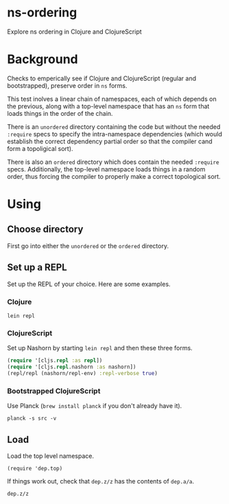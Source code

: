 # ns-ordering
Explore ns ordering in Clojure and ClojureScript

# Background

Checks to emperically see if Clojure and ClojureScript (regular and bootstrapped), preserve order in `ns` forms.

This test inolves a linear chain of namespaces, each of which depends on the previous, along with a top-level namespace that
has an `ns` form that loads things in the order of the chain.

There is an `unordered` directory containing the code but without the needed `:require` specs to specify the intra-namespace dependencies (which would establish the correct dependency partial order so that the compiler cand form a topoligical sort). 

There is also an `ordered` directory which does contain the needed `:require` specs. Additionally, the top-level namespace loads things in a random order, thus forcing the compiler to properly make a correct topological sort.

# Using

## Choose directory

First go into either the `unordered` or the `ordered` directory.

## Set up a REPL

Set up the REPL of your choice. Here are some examples.

### Clojure

`lein repl`

### ClojureScript

Set up Nashorn by starting `lein repl` and then these three forms.

```clojure
(require '[cljs.repl :as repl])
(require '[cljs.repl.nashorn :as nashorn])
(repl/repl (nashorn/repl-env) :repl-verbose true)
```

### Bootstrapped ClojureScript

Use Planck (`brew install planck` if you don't already have it).

```
planck -s src -v
```

## Load

Load the top level namespace.

```
(require 'dep.top)
```

If things work out, check that `dep.z/z` has the contents of `dep.a/a`.

```
dep.z/z
```

